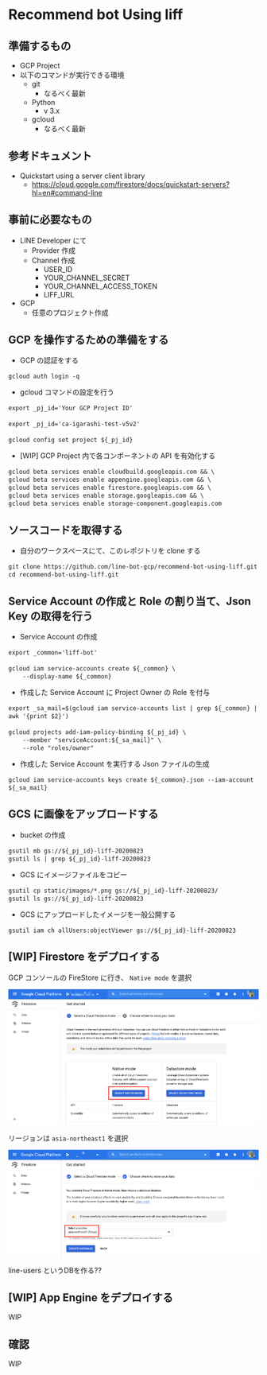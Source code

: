 # Recommend bot Using liff

## 準備するもの

+ GCP Project
+ 以下のコマンドが実行できる環境
  + git
    + なるべく最新
  + Python
    + v 3.x
  + gcloud
    + なるべく最新

## 参考ドキュメント

+ Quickstart using a server client library
  + https://cloud.google.com/firestore/docs/quickstart-servers?hl=en#command-line


## 事前に必要なもの

+ LINE Developer にて
  + Provider 作成
  + Channel 作成
    + USER_ID
    + YOUR_CHANNEL_SECRET
    + YOUR_CHANNEL_ACCESS_TOKEN
    + LIFF_URL
+ GCP
  + 任意のプロジェクト作成


## GCP を操作するための準備をする

+ GCP の認証をする

```
gcloud auth login -q
```

+ gcloud コマンドの設定を行う

```
export _pj_id='Your GCP Project ID'

export _pj_id='ca-igarashi-test-v5v2'

gcloud config set project ${_pj_id}
```

+ [WIP] GCP Project 内で各コンポーネントの API を有効化する

```
gcloud beta services enable cloudbuild.googleapis.com && \
gcloud beta services enable appengine.googleapis.com && \
gcloud beta services enable firestore.googleapis.com && \
gcloud beta services enable storage.googleapis.com && \
gcloud beta services enable storage-component.googleapis.com
```

## ソースコードを取得する

+ 自分のワークスペースにて、このレポジトリを clone する

```
git clone https://github.com/line-bot-gcp/recommend-bot-using-liff.git
cd recommend-bot-using-liff.git
```

## Service Account の作成と Role の割り当て、Json Key の取得を行う

+ Service Account の作成

```
export _common='liff-bot'

gcloud iam service-accounts create ${_common} \
    --display-name ${_common}
```

+ 作成した Service Account に Project Owner の Role を付与

```
export _sa_mail=$(gcloud iam service-accounts list | grep ${_common} | awk '{print $2}')

gcloud projects add-iam-policy-binding ${_pj_id} \
    --member "serviceAccount:${_sa_mail}" \
    --role "roles/owner"
```

+ 作成した Service Account を実行する Json ファイルの生成

```
gcloud iam service-accounts keys create ${_common}.json --iam-account ${_sa_mail}
```

## GCS に画像をアップロードする

+ bucket の作成

```
gsutil mb gs://${_pj_id}-liff-20200823
gsutil ls | grep ${_pj_id}-liff-20200823
```

+ GCS にイメージファイルをコピー

```
gsutil cp static/images/*.png gs://${_pj_id}-liff-20200823/
gsutil ls gs://${_pj_id}-liff-20200823
```

+ GCS にアップロードしたイメージを一般公開する

```
gsutil iam ch allUsers:objectViewer gs://${_pj_id}-liff-20200823
```



## [WIP] Firestore をデプロイする

GCP コンソールの FireStore に行き、 `Native mode` を選択

![](./images/readme-01.png)

リージョンは `asia-northeast1` を選択

![](./images/readme-02.png)


line-users というDBを作る??



## [WIP] App Engine をデプロイする

WIP










## 確認

WIP


























